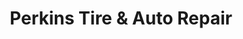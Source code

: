 ---
title: "Perkins Tire & Auto Repair"
url: /falmouth/perkins-tire-und-auto-repair/
shop: Autowerkstatt
---
